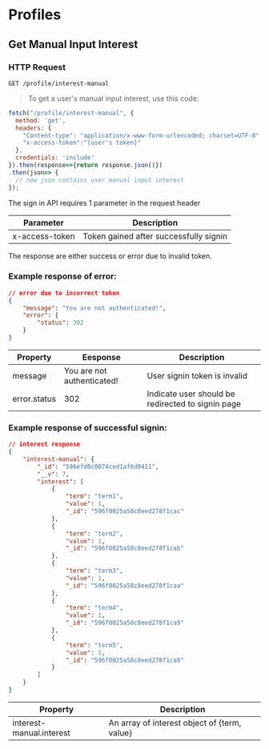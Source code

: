 # Profiles

## Get Manual Input Interest

### HTTP Request

`GET /profile/interest-manual`

> To get a user's manual input interest, use this code:

```javascript
fetch("/profile/interest-manual", {  
  method: 'get',  
  headers: {  
    "Content-type": "application/x-www-form-urlencoded; charset=UTF-8",
    "x-access-token":"{user's token}"
  },
  credentials: 'include'
}).then(response=>{return response.json()})
.then(json=> {
  // now json contains user manual input interest
});
```

The sign in API requires 1 parameter in the request header

Parameter          | Description
------------------ | --------------------------------------
x-access-token     | Token gained after successfully signin

<aside class="notice">
The response are either success or error due to invalid token.
</aside>

### Example response of error:

```json
// error due to incorrect token
{
    "message": "You are not authenticated!",
    "error": {
        "status": 302
    }
}
```

Property     | Eesponse                            | Description
------------ | ----------------------------------- | ---------------
message      | You are not authenticated!          | User signin token is invalid
error.status | 302                                 | Indicate user should be redirected to signin page

### Example response of successful signin:

```json
// interest response
{
    "interest-manual": {
        "_id": "596efd0c0074ced1af6d0411",
        "__v": 7,
        "interest": [
            {
                "term": "term1",
                "value": 1,
                "_id": "596f0025a58c8eed278f1cac"
            },
            {
                "term": "term2",
                "value": 1,
                "_id": "596f0025a58c8eed278f1cab"
            },
            {
                "term": "term3",
                "value": 1,
                "_id": "596f0025a58c8eed278f1caa"
            },
            {
                "term": "term4",
                "value": 1,
                "_id": "596f0025a58c8eed278f1ca9"
            },
            {
                "term": "term5",
                "value": 1,
                "_id": "596f0025a58c8eed278f1ca8"
            }
        ]
    }
}
```

Property                    | Description
-------------------------   | --------------------------------
interest-manual.interest    | An array of interest object of {term, value}
